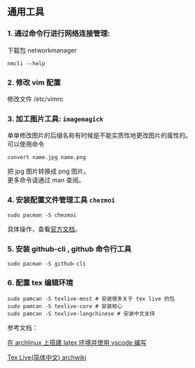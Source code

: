 ## 通用工具
### 1. 通过命令行进行网络连接管理:
下载包 networkmanager
```
nmcli --help
```
### 2. 修改 vim 配置
修改文件 /etc/vimrc

### 3. 加工图片工具: ```imagemagick```
单单修改图片的后缀名称有时候是不能实质性地更改图片的属性的。\
可以使用命令
```
convert name.jpg name.png
```
把 jpg 图片转换成 png 图片。\
更多命令请通过 man 查阅。

### 4. 安装配置文件管理工具 ```chezmoi```
```
sudo pacman -S chezmoi
```
具体操作，查看[官方文档](https://www.chezmoi.io/quick-start/)。

### 5. 安装 github-cli , github 命令行工具
```
sudo pacman -S github-cli
```

### 6. 配置 tex 编辑环境
```
sudo pamcan -S texlive-most # 安装很多关于 tex live 的包
sudo pamcan -S texlive-core # 安装核心
sudo pamcan -S texlive-langchinese # 安装中文支持
```
参考文档：

[在 archlinux 上搭建 latex 环境并使用 vscode 编写](https://huangno1.github.io/arhlinux_vscode_latex_install_configuration/)

[Tex Live(简体中文) archwiki](https://wiki.archlinux.org/title/TeX_Live_(%E7%AE%80%E4%BD%93%E4%B8%AD%E6%96%87))
